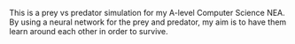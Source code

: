 This is a prey vs predator simulation for my A-level Computer Science NEA. By using a neural network for the prey and predator, my aim is to have them learn around each other in order to survive.
